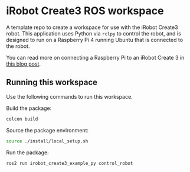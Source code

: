 # iRobot Create3 ROS workspace

A template repo to create a workspace for use with the iRobot Create3 robot. This application uses Python via `rclpy` to control the robot, and is designed to run on a Raspberry Pi 4 running Ubuntu that is connected to the robot.

You can read more on connecting a Raspberry Pi to an iRobot Create 3 in [this blog post](https://jimbobbennett.dev/blogs/irobot-create3-connect-a-pi/).

## Running this workspace

Use the following commands to run this workspace.

Build the package:


```bash
colcon build
```

Source the package environment:

```bash
source ./install/local_setup.sh
```

Run the package:

```bash
ros2 run irobot_create3_example_py control_robot
```